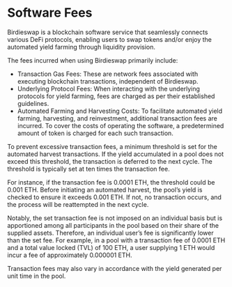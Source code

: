 # Software Fees

Birdieswap is a blockchain software service that seamlessly connects various DeFi protocols, enabling users to swap tokens and/or enjoy the automated yield farming through liquidity provision.

The fees incurred when using Birdieswap primarily include:

* Transaction Gas Fees: These are network fees associated with executing blockchain transactions, independent of Birdieswap.
* Underlying Protocol Fees: When interacting with the underlying protocols for yield farming, fees are charged as per their established guidelines.
* Automated Farming and Harvesting Costs: To facilitate automated yield farming, harvesting, and reinvestment, additional transaction fees are incurred. To cover the costs of operating the software, a predetermined amount of token is charged for each such transaction.

To prevent excessive transaction fees, a minimum threshold is set for the automated harvest transactions. If the yield accumulated in a pool does not exceed this threshold, the transaction is deferred to the next cycle. The threshold is typically set at ten times the transaction fee.

For instance, if the transaction fee is 0.0001 ETH, the threshold could be 0.001 ETH. Before initiating an automated harvest, the pool’s yield is checked to ensure it exceeds 0.001 ETH. If not, no transaction occurs, and the process will be reattempted in the next cycle.

Notably, the set transaction fee is not imposed on an individual basis but is apportioned among all participants in the pool based on their share of the supplied assets. Therefore, an individual user’s fee is significantly lower than the set fee. For example, in a pool with a transaction fee of 0.0001 ETH and a total value locked (TVL) of 100 ETH, a user supplying 1 ETH would incur a fee of approximately 0.000001 ETH.

Transaction fees may also vary in accordance with the yield generated per unit time in the pool.
